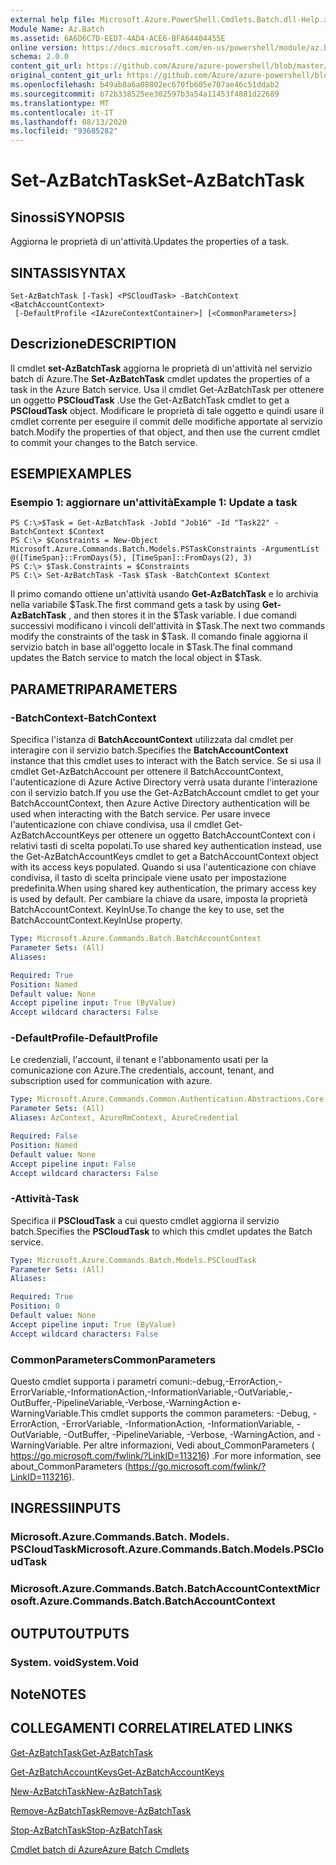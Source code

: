 ```yaml
---
external help file: Microsoft.Azure.PowerShell.Cmdlets.Batch.dll-Help.xml
Module Name: Az.Batch
ms.assetid: 6A6D6C7D-EED7-4AD4-ACE6-BFA64404455E
online version: https://docs.microsoft.com/en-us/powershell/module/az.batch/set-azbatchtask
schema: 2.0.0
content_git_url: https://github.com/Azure/azure-powershell/blob/master/src/Batch/Batch/help/Set-AzBatchTask.md
original_content_git_url: https://github.com/Azure/azure-powershell/blob/master/src/Batch/Batch/help/Set-AzBatchTask.md
ms.openlocfilehash: b49ab8a6a08802ec670fb605e707ae46c51ddab2
ms.sourcegitcommit: b72b338525ee302597b3a54a11453f4881d22689
ms.translationtype: MT
ms.contentlocale: it-IT
ms.lasthandoff: 08/13/2020
ms.locfileid: "93685282"
---
```

# <span data-ttu-id="ca60d-101">Set-AzBatchTask</span><span class="sxs-lookup"><span data-stu-id="ca60d-101">Set-AzBatchTask</span></span>

## <span data-ttu-id="ca60d-102">Sinossi</span><span class="sxs-lookup"><span data-stu-id="ca60d-102">SYNOPSIS</span></span>
<span data-ttu-id="ca60d-103">Aggiorna le proprietà di un'attività.</span><span class="sxs-lookup"><span data-stu-id="ca60d-103">Updates the properties of a task.</span></span>

## <span data-ttu-id="ca60d-104">SINTASSI</span><span class="sxs-lookup"><span data-stu-id="ca60d-104">SYNTAX</span></span>

```
Set-AzBatchTask [-Task] <PSCloudTask> -BatchContext <BatchAccountContext>
 [-DefaultProfile <IAzureContextContainer>] [<CommonParameters>]
```

## <span data-ttu-id="ca60d-105">Descrizione</span><span class="sxs-lookup"><span data-stu-id="ca60d-105">DESCRIPTION</span></span>
<span data-ttu-id="ca60d-106">Il cmdlet **set-AzBatchTask** aggiorna le proprietà di un'attività nel servizio batch di Azure.</span><span class="sxs-lookup"><span data-stu-id="ca60d-106">The **Set-AzBatchTask** cmdlet updates the properties of a task in the Azure Batch service.</span></span>
<span data-ttu-id="ca60d-107">Usa il cmdlet Get-AzBatchTask per ottenere un oggetto **PSCloudTask** .</span><span class="sxs-lookup"><span data-stu-id="ca60d-107">Use the Get-AzBatchTask cmdlet to get a **PSCloudTask** object.</span></span>
<span data-ttu-id="ca60d-108">Modificare le proprietà di tale oggetto e quindi usare il cmdlet corrente per eseguire il commit delle modifiche apportate al servizio batch.</span><span class="sxs-lookup"><span data-stu-id="ca60d-108">Modify the properties of that object, and then use the current cmdlet to commit your changes to the Batch service.</span></span>

## <span data-ttu-id="ca60d-109">ESEMPI</span><span class="sxs-lookup"><span data-stu-id="ca60d-109">EXAMPLES</span></span>

### <span data-ttu-id="ca60d-110">Esempio 1: aggiornare un'attività</span><span class="sxs-lookup"><span data-stu-id="ca60d-110">Example 1: Update a task</span></span>
```
PS C:\>$Task = Get-AzBatchTask -JobId "Job16" -Id "Task22" -BatchContext $Context
PS C:\> $Constraints = New-Object Microsoft.Azure.Commands.Batch.Models.PSTaskConstraints -ArgumentList @([TimeSpan}::FromDays(5), [TimeSpan]::FromDays(2), 3)
PS C:\> $Task.Constraints = $Constraints
PS C:\> Set-AzBatchTask -Task $Task -BatchContext $Context
```

<span data-ttu-id="ca60d-111">Il primo comando ottiene un'attività usando **Get-AzBatchTask** e lo archivia nella variabile $Task.</span><span class="sxs-lookup"><span data-stu-id="ca60d-111">The first command gets a task by using **Get-AzBatchTask** , and then stores it in the $Task variable.</span></span>
<span data-ttu-id="ca60d-112">I due comandi successivi modificano i vincoli dell'attività in $Task.</span><span class="sxs-lookup"><span data-stu-id="ca60d-112">The next two commands modify the constraints of the task in $Task.</span></span>
<span data-ttu-id="ca60d-113">Il comando finale aggiorna il servizio batch in base all'oggetto locale in $Task.</span><span class="sxs-lookup"><span data-stu-id="ca60d-113">The final command updates the Batch service to match the local object in $Task.</span></span>

## <span data-ttu-id="ca60d-114">PARAMETRI</span><span class="sxs-lookup"><span data-stu-id="ca60d-114">PARAMETERS</span></span>

### <span data-ttu-id="ca60d-115">-BatchContext</span><span class="sxs-lookup"><span data-stu-id="ca60d-115">-BatchContext</span></span>
<span data-ttu-id="ca60d-116">Specifica l'istanza di **BatchAccountContext** utilizzata dal cmdlet per interagire con il servizio batch.</span><span class="sxs-lookup"><span data-stu-id="ca60d-116">Specifies the **BatchAccountContext** instance that this cmdlet uses to interact with the Batch service.</span></span>
<span data-ttu-id="ca60d-117">Se si usa il cmdlet Get-AzBatchAccount per ottenere il BatchAccountContext, l'autenticazione di Azure Active Directory verrà usata durante l'interazione con il servizio batch.</span><span class="sxs-lookup"><span data-stu-id="ca60d-117">If you use the Get-AzBatchAccount cmdlet to get your BatchAccountContext, then Azure Active Directory authentication will be used when interacting with the Batch service.</span></span> <span data-ttu-id="ca60d-118">Per usare invece l'autenticazione con chiave condivisa, usa il cmdlet Get-AzBatchAccountKeys per ottenere un oggetto BatchAccountContext con i relativi tasti di scelta popolati.</span><span class="sxs-lookup"><span data-stu-id="ca60d-118">To use shared key authentication instead, use the Get-AzBatchAccountKeys cmdlet to get a BatchAccountContext object with its access keys populated.</span></span> <span data-ttu-id="ca60d-119">Quando si usa l'autenticazione con chiave condivisa, il tasto di scelta principale viene usato per impostazione predefinita.</span><span class="sxs-lookup"><span data-stu-id="ca60d-119">When using shared key authentication, the primary access key is used by default.</span></span> <span data-ttu-id="ca60d-120">Per cambiare la chiave da usare, imposta la proprietà BatchAccountContext. KeyInUse.</span><span class="sxs-lookup"><span data-stu-id="ca60d-120">To change the key to use, set the BatchAccountContext.KeyInUse property.</span></span>

```yaml
Type: Microsoft.Azure.Commands.Batch.BatchAccountContext
Parameter Sets: (All)
Aliases:

Required: True
Position: Named
Default value: None
Accept pipeline input: True (ByValue)
Accept wildcard characters: False
```

### <span data-ttu-id="ca60d-121">-DefaultProfile</span><span class="sxs-lookup"><span data-stu-id="ca60d-121">-DefaultProfile</span></span>
<span data-ttu-id="ca60d-122">Le credenziali, l'account, il tenant e l'abbonamento usati per la comunicazione con Azure.</span><span class="sxs-lookup"><span data-stu-id="ca60d-122">The credentials, account, tenant, and subscription used for communication with azure.</span></span>

```yaml
Type: Microsoft.Azure.Commands.Common.Authentication.Abstractions.Core.IAzureContextContainer
Parameter Sets: (All)
Aliases: AzContext, AzureRmContext, AzureCredential

Required: False
Position: Named
Default value: None
Accept pipeline input: False
Accept wildcard characters: False
```

### <span data-ttu-id="ca60d-123">-Attività</span><span class="sxs-lookup"><span data-stu-id="ca60d-123">-Task</span></span>
<span data-ttu-id="ca60d-124">Specifica il **PSCloudTask** a cui questo cmdlet aggiorna il servizio batch.</span><span class="sxs-lookup"><span data-stu-id="ca60d-124">Specifies the **PSCloudTask** to which this cmdlet updates the Batch service.</span></span>

```yaml
Type: Microsoft.Azure.Commands.Batch.Models.PSCloudTask
Parameter Sets: (All)
Aliases:

Required: True
Position: 0
Default value: None
Accept pipeline input: True (ByValue)
Accept wildcard characters: False
```

### <span data-ttu-id="ca60d-125">CommonParameters</span><span class="sxs-lookup"><span data-stu-id="ca60d-125">CommonParameters</span></span>
<span data-ttu-id="ca60d-126">Questo cmdlet supporta i parametri comuni:-debug,-ErrorAction,-ErrorVariable,-InformationAction,-InformationVariable,-OutVariable,-OutBuffer,-PipelineVariable,-Verbose,-WarningAction e-WarningVariable.</span><span class="sxs-lookup"><span data-stu-id="ca60d-126">This cmdlet supports the common parameters: -Debug, -ErrorAction, -ErrorVariable, -InformationAction, -InformationVariable, -OutVariable, -OutBuffer, -PipelineVariable, -Verbose, -WarningAction, and -WarningVariable.</span></span> <span data-ttu-id="ca60d-127">Per altre informazioni, Vedi about_CommonParameters ( https://go.microsoft.com/fwlink/?LinkID=113216) .</span><span class="sxs-lookup"><span data-stu-id="ca60d-127">For more information, see about_CommonParameters (https://go.microsoft.com/fwlink/?LinkID=113216).</span></span>

## <span data-ttu-id="ca60d-128">INGRESSI</span><span class="sxs-lookup"><span data-stu-id="ca60d-128">INPUTS</span></span>

### <span data-ttu-id="ca60d-129">Microsoft.Azure.Commands.Batch. Models. PSCloudTask</span><span class="sxs-lookup"><span data-stu-id="ca60d-129">Microsoft.Azure.Commands.Batch.Models.PSCloudTask</span></span>

### <span data-ttu-id="ca60d-130">Microsoft.Azure.Commands.Batch.BatchAccountContext</span><span class="sxs-lookup"><span data-stu-id="ca60d-130">Microsoft.Azure.Commands.Batch.BatchAccountContext</span></span>

## <span data-ttu-id="ca60d-131">OUTPUT</span><span class="sxs-lookup"><span data-stu-id="ca60d-131">OUTPUTS</span></span>

### <span data-ttu-id="ca60d-132">System. void</span><span class="sxs-lookup"><span data-stu-id="ca60d-132">System.Void</span></span>

## <span data-ttu-id="ca60d-133">Note</span><span class="sxs-lookup"><span data-stu-id="ca60d-133">NOTES</span></span>

## <span data-ttu-id="ca60d-134">COLLEGAMENTI CORRELATI</span><span class="sxs-lookup"><span data-stu-id="ca60d-134">RELATED LINKS</span></span>

[<span data-ttu-id="ca60d-135">Get-AzBatchTask</span><span class="sxs-lookup"><span data-stu-id="ca60d-135">Get-AzBatchTask</span></span>](./Get-AzBatchTask.md)

[<span data-ttu-id="ca60d-136">Get-AzBatchAccountKeys</span><span class="sxs-lookup"><span data-stu-id="ca60d-136">Get-AzBatchAccountKeys</span></span>](./Get-AzBatchAccountKey.md)

[<span data-ttu-id="ca60d-137">New-AzBatchTask</span><span class="sxs-lookup"><span data-stu-id="ca60d-137">New-AzBatchTask</span></span>](./New-AzBatchTask.md)

[<span data-ttu-id="ca60d-138">Remove-AzBatchTask</span><span class="sxs-lookup"><span data-stu-id="ca60d-138">Remove-AzBatchTask</span></span>](./Remove-AzBatchTask.md)

[<span data-ttu-id="ca60d-139">Stop-AzBatchTask</span><span class="sxs-lookup"><span data-stu-id="ca60d-139">Stop-AzBatchTask</span></span>](./Stop-AzBatchTask.md)

[<span data-ttu-id="ca60d-140">Cmdlet batch di Azure</span><span class="sxs-lookup"><span data-stu-id="ca60d-140">Azure Batch Cmdlets</span></span>](/powershell/module/az.batch)


